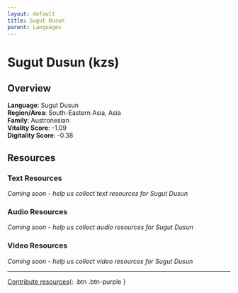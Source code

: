 ```yaml
---
layout: default
title: Sugut Dusun
parent: Languages
---
```


# Sugut Dusun (kzs)

## Overview

**Language**: Sugut Dusun  
**Region/Area**: South-Eastern Asia, Asia  
**Family**: Austronesian  
**Vitality Score**: -1.09  
**Digitality Score**: -0.38  

## Resources

### Text Resources
*Coming soon - help us collect text resources for Sugut Dusun*

### Audio Resources
*Coming soon - help us collect audio resources for Sugut Dusun*

### Video Resources
*Coming soon - help us collect video resources for Sugut Dusun*

---

[Contribute resources](https://fairtrain.github.io/){: .btn .btn-purple }
